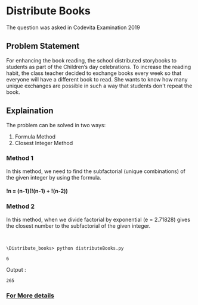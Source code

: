 # Distribute Books

The question was asked in Codevita Examination 2019

## Problem Statement

For enhancing the book reading, the school distributed storybooks to students as part of the Children’s day celebrations.
To increase the reading habit, the class teacher decided to exchange books every week so that everyone will have a different book to read. She wants to know how many unique exchanges are possible in such a way that students don't repeat the book.

## Explaination

The problem can be solved in two ways:

1. Formula Method
2. Closest Integer Method

### Method 1

In this method, we need to find the subfactorial (unique combinations) of the given integer by using the formula.

#### !n = (n-1)(!(n-1) + !(n-2))

### Method 2

In this method, when we divide factorial by exponential (e = 2.71828) gives the closest number to the subfactorial of the given integer.

<br>

```\Distribute_books> python distributeBooks.py```

```6```

Output :

```265```

### [For More details](https://en.wikipedia.org/wiki/Derangement)